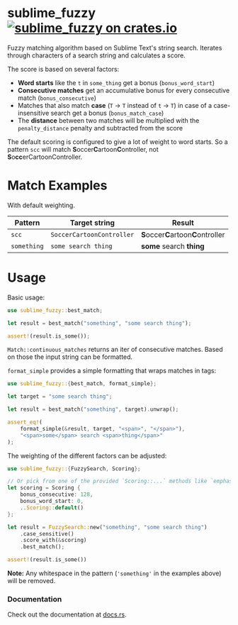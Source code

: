 # sublime_fuzzy [![sublime_fuzzy on crates.io](https://img.shields.io/crates/v/sublime_fuzzy.svg)](https://crates.io/crates/sublime_fuzzy)

Fuzzy matching algorithm based on Sublime Text's string search. Iterates through
characters of a search string and calculates a score.

The score is based on several factors:

- **Word starts** like the `t` in `some_thing` get a bonus (`bonus_word_start`)
- **Consecutive matches** get an accumulative bonus for every consecutive match (`bonus_consecutive`)
- Matches that also match **case** (`T` -> `T` instead of `t` -> `T`) in case of a case-insensitive search get a bonus (`bonus_match_case`)
- The **distance** between two matches will be multiplied with the `penalty_distance` penalty and subtracted from the score

The default scoring is configured to give a lot of weight to word starts. So a pattern `scc` will match
**S**occer**C**artoon**C**ontroller, not **S**o**cc**erCartoonController.

# Match Examples

With default weighting.

| Pattern     | Target string             | Result                              |
| ----------- | ------------------------- | ----------------------------------- |
| `scc`       | `SoccerCartoonController` | **S**occer**C**artoon**C**ontroller |
| `something` | `some search thing`       | **some** search **thing**           |

# Usage

Basic usage:

```rust
use sublime_fuzzy::best_match;

let result = best_match("something", "some search thing");

assert!(result.is_some());
```

`Match::continuous_matches` returns an iter of consecutive matches. Based on those the input
string can be formatted.

`format_simple` provides a simple formatting that wraps matches in tags:

```rust
use sublime_fuzzy::{best_match, format_simple};

let target = "some search thing";

let result = best_match("something", target).unwrap();

assert_eq!(
    format_simple(&result, target, "<span>", "</span>"),
    "<span>some</span> search <span>thing</span>"
);
```

The weighting of the different factors can be adjusted:

```rust
use sublime_fuzzy::{FuzzySearch, Scoring};

// Or pick from one of the provided `Scoring::...` methods like `emphasize_word_starts`
let scoring = Scoring {
    bonus_consecutive: 128,
    bonus_word_start: 0,
    ..Scoring::default()
};

let result = FuzzySearch::new("something", "some search thing")
    .case_sensitive()
    .score_with(&scoring)
    .best_match();

assert!(result.is_some())
```

**Note:** Any whitespace in the pattern (`'something'`
in the examples above) will be removed.

### Documentation

Check out the documentation at [docs.rs](https://docs.rs/sublime_fuzzy/).
